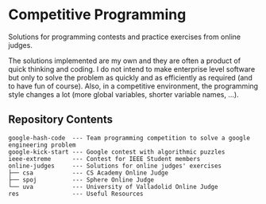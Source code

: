 # Competitive Programming

Solutions for programming contests and practice exercises from online judges.

The solutions implemented are my own and they are often a product of quick thinking and coding. I do not intend to make enterprise level software but only to solve the problem as quickly and as efficiently as required (and to have fun of course). Also, in a competitive environment, the programming style changes a lot (more global variables, shorter variable names, ...).

## Repository Contents

```
google-hash-code  --- Team programming competition to solve a google engineering problem
google-kick-start --- Google contest with algorithmic puzzles
ieee-extreme      --- Contest for IEEE Student members
online-judges     --- Solutions for online judges' exercises
├── csa           --- CS Academy Online Judge
├── spoj          --- Sphere Online Judge
└── uva           --- University of Valladolid Online Judge
res               --- Useful Resources
```
